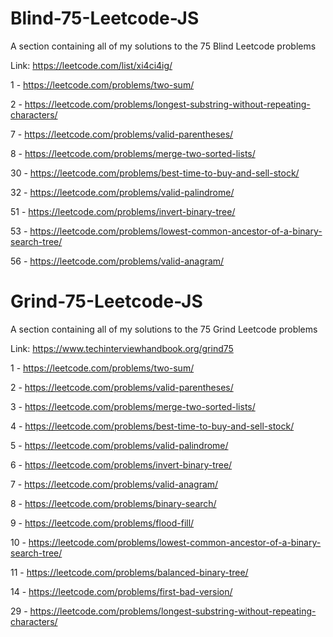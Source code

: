 # Blind-75-Leetcode-JS
A section containing all of my solutions to the 75 Blind Leetcode problems

Link: https://leetcode.com/list/xi4ci4ig/


1 - https://leetcode.com/problems/two-sum/

2 - https://leetcode.com/problems/longest-substring-without-repeating-characters/

7 - https://leetcode.com/problems/valid-parentheses/

8 - https://leetcode.com/problems/merge-two-sorted-lists/

30 - https://leetcode.com/problems/best-time-to-buy-and-sell-stock/

32 - https://leetcode.com/problems/valid-palindrome/

51 - https://leetcode.com/problems/invert-binary-tree/

53 - https://leetcode.com/problems/lowest-common-ancestor-of-a-binary-search-tree/

56 - https://leetcode.com/problems/valid-anagram/


# Grind-75-Leetcode-JS
A section containing all of my solutions to the 75 Grind Leetcode problems

Link: https://www.techinterviewhandbook.org/grind75


1 - https://leetcode.com/problems/two-sum/

2 - https://leetcode.com/problems/valid-parentheses/

3 - https://leetcode.com/problems/merge-two-sorted-lists/

4 - https://leetcode.com/problems/best-time-to-buy-and-sell-stock/

5 - https://leetcode.com/problems/valid-palindrome/

6 - https://leetcode.com/problems/invert-binary-tree/

7 - https://leetcode.com/problems/valid-anagram/

8 - https://leetcode.com/problems/binary-search/

9 - https://leetcode.com/problems/flood-fill/

10 - https://leetcode.com/problems/lowest-common-ancestor-of-a-binary-search-tree/

11 - https://leetcode.com/problems/balanced-binary-tree/

14 - https://leetcode.com/problems/first-bad-version/

29 - https://leetcode.com/problems/longest-substring-without-repeating-characters/
